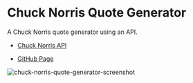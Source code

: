 # Chuck Norris Quote Generator
A Chuck Norris quote generator using an API.

- [Chuck Norris API](https://api.chucknorris.io/)

- [GitHub Page](https://mariobarcelodev.github.io/chuck-norris-quote-generator/)

![chuck-norris-quote-generator-screenshot](https://user-images.githubusercontent.com/44384270/115964555-731da000-a4fb-11eb-98e1-9516a20f3710.png)
